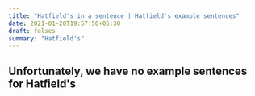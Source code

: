 ```yaml
---
title: "Hatfield's in a sentence | Hatfield's example sentences"
date: 2021-01-20T19:57:50+05:30
draft: falses
summary: "Hatfield's"
---
```

## Unfortunately, we have no example sentences for Hatfield's                 

